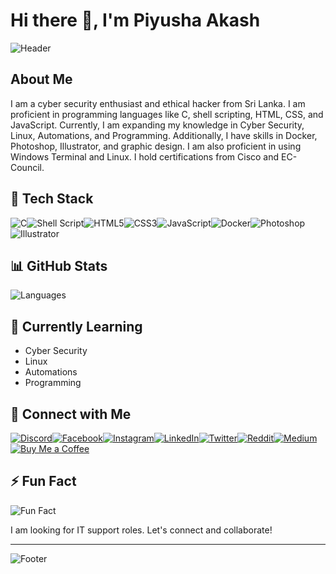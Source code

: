 # Hi there 👋, I'm Piyusha Akash

![Header](https://media.giphy.com/media/dWesBcTLavkZuG35MI/giphy.gif)

## About Me
I am a cyber security enthusiast and ethical hacker from Sri Lanka. I am proficient in programming languages like C, shell scripting, HTML, CSS, and JavaScript. Currently, I am expanding my knowledge in Cyber Security, Linux, Automations, and Programming. Additionally, I have skills in Docker, Photoshop, Illustrator, and graphic design. I am also proficient in using Windows Terminal and Linux. I hold certifications from Cisco and EC-Council.

## 🚀 Tech Stack
<div style="display: flex; flex-wrap: wrap;">
  <img src="https://img.shields.io/badge/-C-333333?style=flat&logo=c" alt="C" />
  <img src="https://img.shields.io/badge/-Shell_Script-333333?style=flat&logo=gnu-bash" alt="Shell Script" />
  <img src="https://img.shields.io/badge/-HTML5-333333?style=flat&logo=html5" alt="HTML5" />
  <img src="https://img.shields.io/badge/-CSS3-333333?style=flat&logo=css3" alt="CSS3" />
  <img src="https://img.shields.io/badge/-JavaScript-333333?style=flat&logo=javascript" alt="JavaScript" />
  <img src="https://img.shields.io/badge/-Docker-333333?style=flat&logo=docker" alt="Docker" />
  <img src="https://img.shields.io/badge/-Photoshop-333333?style=flat&logo=adobe-photoshop" alt="Photoshop" />
  <img src="https://img.shields.io/badge/-Illustrator-333333?style=flat&logo=adobe-illustrator" alt="Illustrator" />
</div>

## 📊 GitHub Stats
<!-- You might also consider using this alternative for more detailed language stats -->
![Languages](https://github-readme-stats.vercel.app/api/top-langs/?username=0DayS3c&langs_count=10&theme=radical)


## 🌱 Currently Learning
- Cyber Security
- Linux
- Automations
- Programming

## 🔗 Connect with Me
<div style="display: flex; flex-wrap: wrap;">
  <a href="https://discord.gg/JuWCAKHAbN"><img src="https://img.shields.io/badge/Discord-7289DA?style=for-the-badge&logo=discord&logoColor=white" alt="Discord" /></a>
  <a href="https://www.facebook.com/info.akashwickramage?mibextid=kFxxJD"><img src="https://img.shields.io/badge/Facebook-1877F2?style=for-the-badge&logo=facebook&logoColor=white" alt="Facebook" /></a>
  <a href="https://instagram.com/0days3c"><img src="https://img.shields.io/badge/Instagram-E4405F?style=for-the-badge&logo=instagram&logoColor=white" alt="Instagram" /></a>
  <a href="https://www.linkedin.com/in/piyushaakash/"><img src="https://img.shields.io/badge/LinkedIn-0077B5?style=for-the-badge&logo=linkedin&logoColor=white" alt="LinkedIn" /></a>
  <a href="https://x.com/0DayS3c"><img src="https://img.shields.io/badge/Twitter-1DA1F2?style=for-the-badge&logo=twitter&logoColor=white" alt="Twitter" /></a>
  <a href="https://reddit.com/user/AkashWickramage"><img src="https://img.shields.io/badge/Reddit-FF4500?style=for-the-badge&logo=reddit&logoColor=white" alt="Reddit" /></a>
  <a href="https://medium.com/@AkashWickramage"><img src="https://img.shields.io/badge/Medium-12100E?style=for-the-badge&logo=medium&logoColor=white" alt="Medium" /></a>
  <a href="https://buymeacoffee.com/PiyushaAkash"><img src="https://img.shields.io/badge/Buy_Me_A_Coffee-FFDD00?style=for-the-badge&logo=buy-me-a-coffee&logoColor=black" alt="Buy Me a Coffee" /></a>
</div>

## ⚡ Fun Fact
![Fun Fact](https://media.giphy.com/media/26n6WywJyh39n1pBu/giphy.gif)

I am looking for IT support roles. Let's connect and collaborate!

---

![Footer](https://media.giphy.com/media/3ohzdIuqJoo8QdKlnW/giphy.gif)
